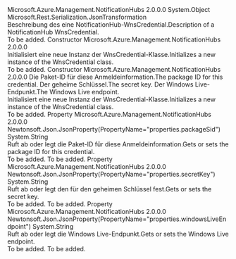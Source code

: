 <Type Name="WnsCredential" FullName="Microsoft.Azure.Management.NotificationHubs.Models.WnsCredential">
  <TypeSignature Language="C#" Value="public class WnsCredential" />
  <TypeSignature Language="ILAsm" Value=".class public auto ansi beforefieldinit WnsCredential extends System.Object" />
  <TypeSignature Language="DocId" Value="T:Microsoft.Azure.Management.NotificationHubs.Models.WnsCredential" />
  <TypeSignature Language="VB.NET" Value="Public Class WnsCredential" />
  <TypeSignature Language="F#" Value="type WnsCredential = class" />
  <AssemblyInfo>
    <AssemblyName>Microsoft.Azure.Management.NotificationHubs</AssemblyName>
    <AssemblyVersion>2.0.0.0</AssemblyVersion>
  </AssemblyInfo>
  <Base>
    <BaseTypeName>System.Object</BaseTypeName>
  </Base>
  <Interfaces />
  <Attributes>
    <Attribute>
      <AttributeName>Microsoft.Rest.Serialization.JsonTransformation</AttributeName>
    </Attribute>
  </Attributes>
  <Docs>
    <summary>
            <span data-ttu-id="487f8-101">Beschreibung des eine NotificationHub-WnsCredential.</span><span class="sxs-lookup"><span data-stu-id="487f8-101">Description of a NotificationHub WnsCredential.</span></span>
            </summary>
    <remarks>To be added.</remarks>
  </Docs>
  <Members>
    <Member MemberName=".ctor">
      <MemberSignature Language="C#" Value="public WnsCredential ();" />
      <MemberSignature Language="ILAsm" Value=".method public hidebysig specialname rtspecialname instance void .ctor() cil managed" />
      <MemberSignature Language="DocId" Value="M:Microsoft.Azure.Management.NotificationHubs.Models.WnsCredential.#ctor" />
      <MemberSignature Language="VB.NET" Value="Public Sub New ()" />
      <MemberType>Constructor</MemberType>
      <AssemblyInfo>
        <AssemblyName>Microsoft.Azure.Management.NotificationHubs</AssemblyName>
        <AssemblyVersion>2.0.0.0</AssemblyVersion>
      </AssemblyInfo>
      <Parameters />
      <Docs>
        <summary>
            <span data-ttu-id="487f8-102">Initialisiert eine neue Instanz der WnsCredential-Klasse.</span><span class="sxs-lookup"><span data-stu-id="487f8-102">Initializes a new instance of the WnsCredential class.</span></span>
            </summary>
        <remarks>To be added.</remarks>
      </Docs>
    </Member>
    <Member MemberName=".ctor">
      <MemberSignature Language="C#" Value="public WnsCredential (string packageSid = null, string secretKey = null, string windowsLiveEndpoint = null);" />
      <MemberSignature Language="ILAsm" Value=".method public hidebysig specialname rtspecialname instance void .ctor(string packageSid, string secretKey, string windowsLiveEndpoint) cil managed" />
      <MemberSignature Language="DocId" Value="M:Microsoft.Azure.Management.NotificationHubs.Models.WnsCredential.#ctor(System.String,System.String,System.String)" />
      <MemberSignature Language="VB.NET" Value="Public Sub New (Optional packageSid As String = null, Optional secretKey As String = null, Optional windowsLiveEndpoint As String = null)" />
      <MemberSignature Language="F#" Value="new Microsoft.Azure.Management.NotificationHubs.Models.WnsCredential : string * string * string -&gt; Microsoft.Azure.Management.NotificationHubs.Models.WnsCredential" Usage="new Microsoft.Azure.Management.NotificationHubs.Models.WnsCredential (packageSid, secretKey, windowsLiveEndpoint)" />
      <MemberType>Constructor</MemberType>
      <AssemblyInfo>
        <AssemblyName>Microsoft.Azure.Management.NotificationHubs</AssemblyName>
        <AssemblyVersion>2.0.0.0</AssemblyVersion>
      </AssemblyInfo>
      <Parameters>
        <Parameter Name="packageSid" Type="System.String" />
        <Parameter Name="secretKey" Type="System.String" />
        <Parameter Name="windowsLiveEndpoint" Type="System.String" />
      </Parameters>
      <Docs>
        <param name="packageSid"><span data-ttu-id="487f8-103">Die Paket-ID für diese Anmeldeinformation.</span><span class="sxs-lookup"><span data-stu-id="487f8-103">The package ID for this credential.</span></span></param>
        <param name="secretKey"><span data-ttu-id="487f8-104">Der geheime Schlüssel.</span><span class="sxs-lookup"><span data-stu-id="487f8-104">The secret key.</span></span></param>
        <param name="windowsLiveEndpoint"><span data-ttu-id="487f8-105">Der Windows Live-Endpunkt.</span><span class="sxs-lookup"><span data-stu-id="487f8-105">The Windows Live endpoint.</span></span></param>
        <summary>
            <span data-ttu-id="487f8-106">Initialisiert eine neue Instanz der WnsCredential-Klasse.</span><span class="sxs-lookup"><span data-stu-id="487f8-106">Initializes a new instance of the WnsCredential class.</span></span>
            </summary>
        <remarks>To be added.</remarks>
      </Docs>
    </Member>
    <Member MemberName="PackageSid">
      <MemberSignature Language="C#" Value="public string PackageSid { get; set; }" />
      <MemberSignature Language="ILAsm" Value=".property instance string PackageSid" />
      <MemberSignature Language="DocId" Value="P:Microsoft.Azure.Management.NotificationHubs.Models.WnsCredential.PackageSid" />
      <MemberSignature Language="VB.NET" Value="Public Property PackageSid As String" />
      <MemberSignature Language="F#" Value="member this.PackageSid : string with get, set" Usage="Microsoft.Azure.Management.NotificationHubs.Models.WnsCredential.PackageSid" />
      <MemberType>Property</MemberType>
      <AssemblyInfo>
        <AssemblyName>Microsoft.Azure.Management.NotificationHubs</AssemblyName>
        <AssemblyVersion>2.0.0.0</AssemblyVersion>
      </AssemblyInfo>
      <Attributes>
        <Attribute>
          <AttributeName>Newtonsoft.Json.JsonProperty(PropertyName="properties.packageSid")</AttributeName>
        </Attribute>
      </Attributes>
      <ReturnValue>
        <ReturnType>System.String</ReturnType>
      </ReturnValue>
      <Docs>
        <summary>
            <span data-ttu-id="487f8-107">Ruft ab oder legt die Paket-ID für diese Anmeldeinformation.</span><span class="sxs-lookup"><span data-stu-id="487f8-107">Gets or sets the package ID for this credential.</span></span>
            </summary>
        <value>To be added.</value>
        <remarks>To be added.</remarks>
      </Docs>
    </Member>
    <Member MemberName="SecretKey">
      <MemberSignature Language="C#" Value="public string SecretKey { get; set; }" />
      <MemberSignature Language="ILAsm" Value=".property instance string SecretKey" />
      <MemberSignature Language="DocId" Value="P:Microsoft.Azure.Management.NotificationHubs.Models.WnsCredential.SecretKey" />
      <MemberSignature Language="VB.NET" Value="Public Property SecretKey As String" />
      <MemberSignature Language="F#" Value="member this.SecretKey : string with get, set" Usage="Microsoft.Azure.Management.NotificationHubs.Models.WnsCredential.SecretKey" />
      <MemberType>Property</MemberType>
      <AssemblyInfo>
        <AssemblyName>Microsoft.Azure.Management.NotificationHubs</AssemblyName>
        <AssemblyVersion>2.0.0.0</AssemblyVersion>
      </AssemblyInfo>
      <Attributes>
        <Attribute>
          <AttributeName>Newtonsoft.Json.JsonProperty(PropertyName="properties.secretKey")</AttributeName>
        </Attribute>
      </Attributes>
      <ReturnValue>
        <ReturnType>System.String</ReturnType>
      </ReturnValue>
      <Docs>
        <summary>
            <span data-ttu-id="487f8-108">Ruft ab oder legt den für den geheimen Schlüssel fest.</span><span class="sxs-lookup"><span data-stu-id="487f8-108">Gets or sets the secret key.</span></span>
            </summary>
        <value>To be added.</value>
        <remarks>To be added.</remarks>
      </Docs>
    </Member>
    <Member MemberName="WindowsLiveEndpoint">
      <MemberSignature Language="C#" Value="public string WindowsLiveEndpoint { get; set; }" />
      <MemberSignature Language="ILAsm" Value=".property instance string WindowsLiveEndpoint" />
      <MemberSignature Language="DocId" Value="P:Microsoft.Azure.Management.NotificationHubs.Models.WnsCredential.WindowsLiveEndpoint" />
      <MemberSignature Language="VB.NET" Value="Public Property WindowsLiveEndpoint As String" />
      <MemberSignature Language="F#" Value="member this.WindowsLiveEndpoint : string with get, set" Usage="Microsoft.Azure.Management.NotificationHubs.Models.WnsCredential.WindowsLiveEndpoint" />
      <MemberType>Property</MemberType>
      <AssemblyInfo>
        <AssemblyName>Microsoft.Azure.Management.NotificationHubs</AssemblyName>
        <AssemblyVersion>2.0.0.0</AssemblyVersion>
      </AssemblyInfo>
      <Attributes>
        <Attribute>
          <AttributeName>Newtonsoft.Json.JsonProperty(PropertyName="properties.windowsLiveEndpoint")</AttributeName>
        </Attribute>
      </Attributes>
      <ReturnValue>
        <ReturnType>System.String</ReturnType>
      </ReturnValue>
      <Docs>
        <summary>
            <span data-ttu-id="487f8-109">Ruft ab oder legt die Windows Live-Endpunkt.</span><span class="sxs-lookup"><span data-stu-id="487f8-109">Gets or sets the Windows Live endpoint.</span></span>
            </summary>
        <value>To be added.</value>
        <remarks>To be added.</remarks>
      </Docs>
    </Member>
  </Members>
</Type>